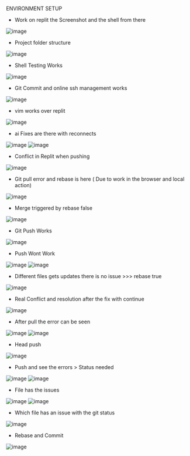 ENVIRONMENT SETUP

- Work on replit the Screenshot and the shell from there

![image](https://github.com/user-attachments/assets/5c4518ca-fb6c-4ac3-9ded-72826f22c95c)

- Project folder structure

![image](https://github.com/user-attachments/assets/ceb90e95-8f8e-4a89-9ff1-cf7559372c87)

- Shell Testing Works

![image](https://github.com/user-attachments/assets/1927f7dc-16e6-4607-b055-545931c1c9c4)

- Git Commit and online ssh management works

![image](https://github.com/user-attachments/assets/f0d1fc88-a64c-461a-acb7-fcc084d740bd)

- vim works over replit

![image](https://github.com/user-attachments/assets/71fd834f-f257-4a74-b64f-4ae7febeccef)

- ai Fixes are there with reconnects

![image](https://github.com/user-attachments/assets/396d26ff-7e01-4336-832b-f785ed58adf9)
![image](https://github.com/user-attachments/assets/618f7697-2c1c-4552-a28c-f0a524ea5835)

- Conflict in Replit when pushing

![image](https://github.com/user-attachments/assets/1fcc6d6b-a4d0-4594-b4ab-2392fc6a1be1)

- Git pull error and rebase is here ( Due to work in the browser and local action)

![image](https://github.com/user-attachments/assets/ea3dc845-d038-45ad-b15f-e0842891c11d)


- Merge triggered by rebase false

![image](https://github.com/user-attachments/assets/3aafe612-e1c7-4f37-b296-0a58efe6f1b9)


- Git Push Works

![image](https://github.com/user-attachments/assets/5542c0a4-ab0c-4e36-9dbf-56f94b3de51b)


- Push Wont Work 

![image](https://github.com/user-attachments/assets/30d1e005-ed77-4479-9516-317ad420d75b)
![image](https://github.com/user-attachments/assets/ca107741-1155-4c7c-8606-f7b7c54e47a9)


- Different files gets updates there is no issue >>> rebase true

![image](https://github.com/user-attachments/assets/c177cb2f-d794-4841-819d-4a53604619eb)

- Real Conflict and resolution after the fix with continue

![image](https://github.com/user-attachments/assets/c9e7e373-14ef-44c1-a991-968df5f76a6d)

- After pull the error can be seen

![image](https://github.com/user-attachments/assets/b78b71ee-7f86-4c6c-a50c-57928ac5638a)
![image](https://github.com/user-attachments/assets/7a8d1d79-c366-4058-a7ee-a0ec5aa4d7f8)

- Head push

![image](https://github.com/user-attachments/assets/ab0868b8-a0e5-4c81-8198-8c8b73a5eaf7)

- Push and see the errors > Status needed

![image](https://github.com/user-attachments/assets/9a1b839b-36ce-4465-91e7-bee5076b3812)
![image](https://github.com/user-attachments/assets/474e23ef-73c1-40e3-a204-f1017d5bb799)

- File has the issues

![image](https://github.com/user-attachments/assets/61735804-be62-4f20-b27b-9809234d639f)
![image](https://github.com/user-attachments/assets/3eff2f76-1605-4406-90c9-100855a2a6be)

- Which file has an issue with the git status

![image](https://github.com/user-attachments/assets/ae1cfa61-15bf-4f98-8a48-ddd8d10c7451)

- Rebase and Commit

![image](https://github.com/user-attachments/assets/f6a41883-cd8f-4052-a68b-384a44feea93)







